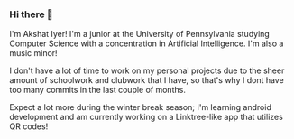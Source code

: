 ### Hi there 👋

I'm Akshat Iyer! I'm a junior at the University of Pennsylvania studying Computer Science with a concentration in Artificial Intelligence. I'm also a music minor!

I don't have a lot of time to work on my personal projects due to the sheer amount of schoolwork and clubwork that I have, so that's why I dont have too many commits
in the last couple of months.

Expect a lot more during the winter break season; I'm learning android development and am currently working on a Linktree-like app that utilizes QR codes!



<!--
**AkshatIyer/AkshatIyer** is a ✨ _special_ ✨ repository because its `README.md` (this file) appears on your GitHub profile.

Here are some ideas to get you started:

- 🔭 I’m currently working on ...
- 🌱 I’m currently learning ...
- 👯 I’m looking to collaborate on ...
- 🤔 I’m looking for help with ...
- 💬 Ask me about ...
- 📫 How to reach me: ...
- 😄 Pronouns: ...
- ⚡ Fun fact: ...
-->
